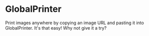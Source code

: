 # GlobalPrinter
Print images anywhere by copying an image URL and pasting it into GlobalPrinter. It's that easy! Why not give it a try?
